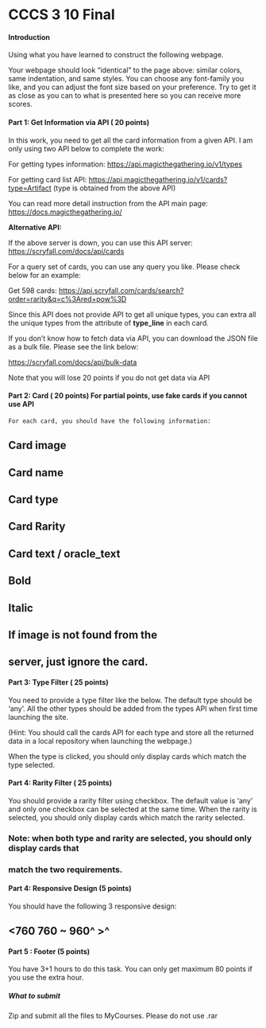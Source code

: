 # CCCS 3 10 Final

#### Introduction

Using what you have learned to construct the following webpage.


Your webpage should look “identical” to the page above: similar colors, same indentation, and same styles. You can
choose any font-family you like, and you can adjust the font size based on your preference. Try to get it as close as you
can to what is presented here so you can receive more scores.

#### Part 1: Get Information via API ( 20 points)

In this work, you need to get all the card information from a given API. I am only using two API below to complete the
work:

For getting types information: https://api.magicthegathering.io/v1/types

For getting card list API: https://api.magicthegathering.io/v1/cards?type=Artifact (type is obtained from the above API)

You can read more detail instruction from the API main page: https://docs.magicthegathering.io/

**Alternative API:**

If the above server is down, you can use this API server: https://scryfall.com/docs/api/cards

For a query set of cards, you can use any query you like. Please check below for an example:

Get 598 cards: https://api.scryfall.com/cards/search?order=rarity&q=c%3Ared+pow%3D

Since this API does not provide API to get all unique types, you can extra all the unique types from the attribute of
**type_line** in each card.

If you don’t know how to fetch data via API, you can download the JSON file as a bulk file. Please see the link below:

https://scryfall.com/docs/api/bulk-data

Note that you will lose 20 points if you do not get data via API


#### Part 2: Card ( 20 points) For partial points, use fake cards if you cannot use API

```
For each card, you should have the following information:
```
## Card image

## Card name

## Card type

## Card Rarity

## Card text / oracle_text

## Bold

## Italic

## If image is not found from the

## server, just ignore the card.


#### Part 3: Type Filter ( 25 points)

You need to provide a type filter like the below. The default type should be ‘any’. All the other types should be added
from the types API when first time launching the site.

(Hint: You should call the cards API for each type and store all the returned data in a local repository when launching the
webpage.)

When the type is clicked, you should only display cards which match the type selected.


#### Part 4: Rarity Filter ( 25 points)

You should provide a rarity filter using checkbox. The default value is ‘any’ and only one checkbox can be selected at the
same time. When the rarity is selected, you should only display cards which match the rarity selected.

### Note: when both type and rarity are selected, you should only display cards that

### match the two requirements.

#### Part 4: Responsive Design (5 points)

You should have the following 3 responsive design:

## <760 760 ~ 960^ >^


#### Part 5 : Footer (5 points)

You have 3+1 hours to do this task. You can only get maximum 80 points if you use the extra hour.

##### What to submit

Zip and submit all the files to MyCourses. Please do not use .rar


